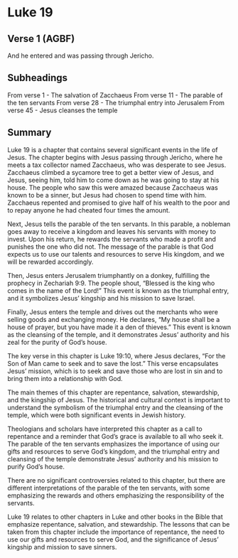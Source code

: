 # Luke 19

## Verse 1 (AGBF)

And he entered and was passing through Jericho.

## Subheadings

From verse 1 - The salvation of Zacchaeus
From verse 11 - The parable of the ten servants
From verse 28 - The triumphal entry into Jerusalem
From verse 45 - Jesus cleanses the temple

## Summary

Luke 19 is a chapter that contains several significant events in the life of Jesus. The chapter begins with Jesus passing through Jericho, where he meets a tax collector named Zacchaeus, who was desperate to see Jesus. Zacchaeus climbed a sycamore tree to get a better view of Jesus, and Jesus, seeing him, told him to come down as he was going to stay at his house. The people who saw this were amazed because Zacchaeus was known to be a sinner, but Jesus had chosen to spend time with him. Zacchaeus repented and promised to give half of his wealth to the poor and to repay anyone he had cheated four times the amount.

Next, Jesus tells the parable of the ten servants. In this parable, a nobleman goes away to receive a kingdom and leaves his servants with money to invest. Upon his return, he rewards the servants who made a profit and punishes the one who did not. The message of the parable is that God expects us to use our talents and resources to serve His kingdom, and we will be rewarded accordingly.

Then, Jesus enters Jerusalem triumphantly on a donkey, fulfilling the prophecy in Zechariah 9:9. The people shout, “Blessed is the king who comes in the name of the Lord!” This event is known as the triumphal entry, and it symbolizes Jesus’ kingship and his mission to save Israel.

Finally, Jesus enters the temple and drives out the merchants who were selling goods and exchanging money. He declares, “My house shall be a house of prayer, but you have made it a den of thieves.” This event is known as the cleansing of the temple, and it demonstrates Jesus’ authority and his zeal for the purity of God’s house.

The key verse in this chapter is Luke 19:10, where Jesus declares, “For the Son of Man came to seek and to save the lost.” This verse encapsulates Jesus’ mission, which is to seek and save those who are lost in sin and to bring them into a relationship with God.

The main themes of this chapter are repentance, salvation, stewardship, and the kingship of Jesus. The historical and cultural context is important to understand the symbolism of the triumphal entry and the cleansing of the temple, which were both significant events in Jewish history.

Theologians and scholars have interpreted this chapter as a call to repentance and a reminder that God’s grace is available to all who seek it. The parable of the ten servants emphasizes the importance of using our gifts and resources to serve God’s kingdom, and the triumphal entry and cleansing of the temple demonstrate Jesus’ authority and his mission to purify God’s house.

There are no significant controversies related to this chapter, but there are different interpretations of the parable of the ten servants, with some emphasizing the rewards and others emphasizing the responsibility of the servants.

Luke 19 relates to other chapters in Luke and other books in the Bible that emphasize repentance, salvation, and stewardship. The lessons that can be taken from this chapter include the importance of repentance, the need to use our gifts and resources to serve God, and the significance of Jesus’ kingship and mission to save sinners.